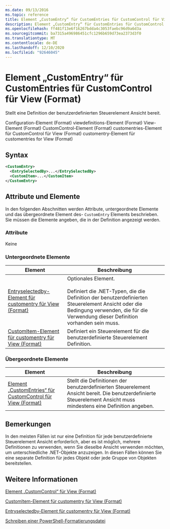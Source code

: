 ```yaml
---
ms.date: 09/13/2016
ms.topic: reference
title: Element „CustomEntry“ für CustomEntries für CustomControl für View (Format)
description: Element „CustomEntry“ für CustomEntries für CustomControl für View (Format)
ms.openlocfilehash: ff481f13e6f16267bdda4c3053faebc96d9a6d3a
ms.sourcegitcommit: ba7315a496986451cfc1296b659d73ea2373d3f0
ms.translationtype: MT
ms.contentlocale: de-DE
ms.lasthandoff: 12/10/2020
ms.locfileid: "92646045"
---
```

# <a name="customentry-element-for-customentries-for-customcontrol-for-view-format"></a>Element „CustomEntry“ für CustomEntries für CustomControl für View (Format)

Stellt eine Definition der benutzerdefinierten Steuerelement Ansicht bereit.

Configuration-Element (Format) viewdefinitions-Element (Format) View-Element (Format) CustomControl-Element (Format) customentries-Element für CustomControl für View (Format) customentry-Element für customentries for View (Format)

## <a name="syntax"></a>Syntax

```xml
<CustomEntry>
  <EntrySelectedBy>...</EntrySelectedBy>
  <CustomItem>...</CustomItem>
</CustomEntry>
```

## <a name="attributes-and-elements"></a>Attribute und Elemente

In den folgenden Abschnitten werden Attribute, untergeordnete Elemente und das übergeordnete Element des- `CustomEntry` Elements beschrieben. Sie müssen die Elemente angeben, die in der Definition angezeigt werden.

### <a name="attributes"></a>Attribute

Keine

### <a name="child-elements"></a>Untergeordnete Elemente

|Element|Beschreibung|
|-------------|-----------------|
|[Entryselectedby-Element für customentry für View (Format)](./entryselectedby-element-for-customentry-for-customcontrol-for-view-format.md)|Optionales Element.<br /><br /> Definiert die .NET-Typen, die die Definition der benutzerdefinierten Steuerelement Ansicht oder die Bedingung verwenden, die für die Verwendung dieser Definition vorhanden sein muss.|
|[CustomItem-Element für customentry für View (Format)](./customitem-element-for-customentry-for-customcontrol-for-view-format.md)|Definiert ein Steuerelement für die benutzerdefinierte Steuerelement Definition.|

### <a name="parent-elements"></a>Übergeordnete Elemente

|Element|Beschreibung|
|-------------|-----------------|
|[Element „CustomEntries“ für CustomControl für View (Format)](./customentries-element-for-customcontrol-for-view-format.md)|Stellt die Definitionen der benutzerdefinierten Steuerelement Ansicht bereit. Die benutzerdefinierte Steuerelement Ansicht muss mindestens eine Definition angeben.|

## <a name="remarks"></a>Bemerkungen

In den meisten Fällen ist nur eine Definition für jede benutzerdefinierte Steuerelement Ansicht erforderlich, aber es ist möglich, mehrere Definitionen zu verwenden, wenn Sie dieselbe Ansicht verwenden möchten, um unterschiedliche .NET-Objekte anzuzeigen. In diesen Fällen können Sie eine separate Definition für jedes Objekt oder jede Gruppe von Objekten bereitstellen.

## <a name="see-also"></a>Weitere Informationen

[Element „CustomControl“ für View (Format)](./customcontrol-element-for-view-format.md)

[CustomItem-Element für customentry für View (Format)](./customitem-element-for-customentry-for-customcontrol-for-view-format.md)

[Entryselectedby-Element für customentry für View (Format)](./entryselectedby-element-for-customentry-for-customcontrol-for-view-format.md)

[Schreiben einer PowerShell-Formatierungsdatei](./writing-a-powershell-formatting-file.md)
